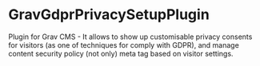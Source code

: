 # GravGdprPrivacySetupPlugin
Plugin for Grav CMS - It allows to show up customisable privacy consents for visitors 
(as one of techniques for comply with GDPR), and manage content security policy (not only) 
meta tag based on visitor settings.